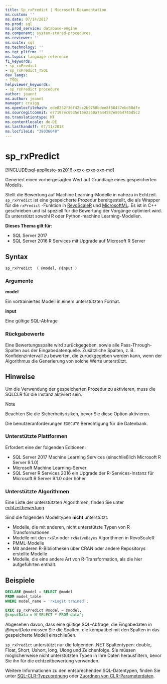 ```yaml
---
title: Sp_rxPredict | Microsoft-Dokumentation
ms.custom: ''
ms.date: 07/14/2017
ms.prod: sql
ms.prod_service: database-engine
ms.component: system-stored-procedures
ms.reviewer: ''
ms.suite: sql
ms.technology: ''
ms.tgt_pltfrm: ''
ms.topic: language-reference
f1_keywords:
- sp_rxPredict
- sp_rxPredict_TSQL
dev_langs:
- TSQL
helpviewer_keywords:
- sp_rxPredict procedure
author: jeannt
ms.author: jeannt
manager: craigg
ms.openlocfilehash: ede8232f36f42cc2b9758bdee8f50457ebd58dfe
ms.sourcegitcommit: e77197ec6935e15e2260a7a44587e8054745d5c2
ms.translationtype: MT
ms.contentlocale: de-DE
ms.lasthandoff: 07/11/2018
ms.locfileid: "38036048"
---
```

# <a name="sprxpredict"></a>sp_rxPredict  
[!INCLUDE[tsql-appliesto-ss2016-xxxx-xxxx-xxx-md](../../includes/tsql-appliesto-ss2016-xxxx-xxxx-xxx-md.md)]

Generiert einen vorhergesagten Wert auf Grundlage eines gespeicherten Modells.

Stellt die Bewertung auf Machine Learning-Modelle in nahezu in Echtzeit. `sp_rxPredict` ist eine gespeicherte Prozedur bereitgestellt, die als Wrapper für die `rxPredict` -Funktion in [RevoScaleR](https://docs.microsoft.com/r-server/r-reference/revoscaler/revoscaler) und [MicrosoftML](https://docs.microsoft.com/r-server/r-reference/microsoftml/microsoftml-package). Es ist in C++ geschrieben und ist speziell für die Bewertung der Vorgänge optimiert wird. Es unterstützt sowohl R oder Python-machine Learning-Modellen.

**Dieses Thema gilt für**:  
- SQL Server 2017  
- SQL Server 2016 R Services mit Upgrade auf Microsoft R Server  

## <a name="syntax"></a>Syntax

```
sp_rxPredict  ( @model, @input )
```

### <a name="arguments"></a>Argumente

**model**

Ein vortrainiertes Modell in einem unterstützten Format. 

**input**

Eine gültige SQL-Abfrage

### <a name="return-values"></a>Rückgabewerte

Eine Bewertungsspalte wird zurückgegeben, sowie alle Pass-Through-Spalten aus der Eingabedatenquelle.
Zusätzliche Spalten, z. B. Konfidenzintervall zu bewerten, die zurückgegeben werden kann, wenn der Algorithmus die Generierung von solche Werte unterstützt.

## <a name="remarks"></a>Hinweise

Um die Verwendung der gespeicherten Prozedur zu aktivieren, muss die SQLCLR für die Instanz aktiviert sein.

> [!NOTE]
> Beachten Sie die Sicherheitsrisiken, bevor Sie diese Option aktivieren.

Die benutzeranforderungen `EXECUTE` Berechtigung für die Datenbank.

### <a name="supported-platforms"></a>Unterstützte Plattformen

Erfordert eine der folgenden Editionen:  
- SQL Server 2017 Machine Learning Services (einschließlich Microsoft R Server 9.1.0)  
- Microsoft Machine Learning-Server  
- SQL Server R Services 2016 ein Upgrade der R-Services-Instanz für Microsoft R Server 9.1.0 oder höher  

### <a name="supported-algorithms"></a>Unterstützte Algorithmen

Eine Liste der unterstützten Algorithmen, finden Sie unter [echtzeitbewertung](../../advanced-analytics/real-time-scoring.md).

Sind die folgenden Modelltypen **nicht** unterstützt:  
- Modelle, die mit anderen, nicht unterstützte Typen von R-Transformationen  
- Modelle mit den `rxGlm` oder `rxNaiveBayes` Algorithmen in RevoScaleR  
- PMML-Modelle  
- Mit anderen R-Bibliotheken über CRAN oder andere Repositorys erstellte Modelle  
- Modelle, die eine andere Art von R-Transformation, als die hier aufgeführten enthält.  

## <a name="examples"></a>Beispiele

```sql
DECLARE @model = SELECT @model 
FROM model_table 
WHERE model_name = 'rxLogit trained';

EXEC sp_rxPredict @model = @model,
@inputData = N'SELECT * FROM data';
```

Abgesehen davon, dass eine gültige SQL-Abfrage, die Eingabedaten in *@inputData* müssen Sie die Spalten, die kompatibel mit den Spalten in das gespeicherte Modell einschließen.

`sp_rxPredict` unterstützt nur die folgenden .NET Spaltentypen: double, Float, Short, Ushort, long, Ulong und Zeichenfolge. Sie müssen möglicherweise nicht unterstützten Typen in Ihre Daten herausfiltern, bevor Sie ihn für die echtzeitbewertung verwenden. 

  Weitere Informationen zu den entsprechenden SQL-Datentypen, finden Sie unter [SQL-CLR-Typzuordnung](https://msdn.microsoft.com/library/bb386947.aspx) oder [Zuordnen von CLR-Parameterdaten](../clr-integration-database-objects-types-net-framework/mapping-clr-parameter-data.md).

